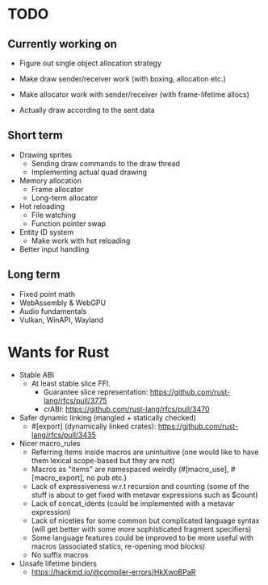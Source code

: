 # TODO

## Currently working on

- Figure out single object allocation strategy
- Make draw sender/receiver work (with boxing, allocation etc.)
- Make allocator work with sender/receiver (with frame-lifetime allocs)

- Actually draw according to the sent data

## Short term

- Drawing sprites
  - Sending draw commands to the draw thread
  - Implementing actual quad drawing
- Memory allocation
  - Frame allocator
  - Long-term allocator
- Hot reloading
  - File watching
  - Function pointer swap
- Entity ID system
  - Make work with hot reloading
- Better input handling

## Long term

- Fixed point math
- WebAssembly & WebGPU
- Audio fundamentals
- Vulkan, WinAPI, Wayland

# Wants for Rust

- Stable ABI
  - At least stable slice FFI.
    - Guarantee slice representation: https://github.com/rust-lang/rfcs/pull/3775
    - crABI: https://github.com/rust-lang/rfcs/pull/3470
- Safer dynamic linking (mangled + statically checked)
  - #[export] (dynamically linked crates): https://github.com/rust-lang/rfcs/pull/3435
- Nicer macro_rules
  - Referring items inside macros are unintuitive (one would like to have them lexical scope-based but they are not)
  - Macros as "items" are namespaced weirdly (#[macro_use], #[macro_export], no pub etc.)
  - Lack of expressiveness w.r.t recursion and counting (some of the stuff is about to get fixed with metavar expressions such as $count)
  - Lack of concat_idents (could be implemented with a metavar expression)
  - Lack of niceties for some common but complicated language syntax (will get better with some more sophisticated fragment specifiers)
  - Some language features could be improved to be more useful with macros (associated statics, re-opening mod blocks)
  - No suffix macros
- Unsafe lifetime binders
  - https://hackmd.io/@compiler-errors/HkXwoBPaR
